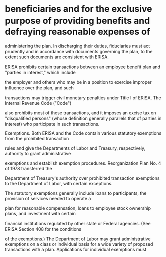 # beneﬁciaries and for the exclusive purpose of providing beneﬁts and defraying reasonable expenses of

administering the plan. In discharging their duties, ﬁduciaries must act prudently and in accordance with documents governing the plan, to the extent such documents are consistent with ERISA.

ERISA prohibits certain transactions between an employee beneﬁt plan and "parties in interest," which include

the employer and others who may be in a position to exercise improper inﬂuence over the plan, and such

transactions may trigger civil monetary penalties under Title I of ERISA. The Internal Revenue Code ("Code")

also prohibits most of these transactions, and it imposes an excise tax on "disqualiﬁed persons" (whose deﬁnition generally parallels that of parties in interest) who participate in such transactions.

Exemptions. Both ERISA and the Code contain various statutory exemptions from the prohibited transaction

rules and give the Departments of Labor and Treasury, respectively, authority to grant administrative

exemptions and establish exemption procedures. Reorganization Plan No. 4 of 1978 transferred the

Department of Treasury's authority over prohibited transaction exemptions to the Department of Labor, with certain exceptions.

The statutory exemptions generally include loans to participants, the provision of services needed to operate a

plan for reasonable compensation, loans to employee stock ownership plans, and investment with certain

ﬁnancial institutions regulated by other state or Federal agencies. (See ERISA Section 408 for the conditions

of the exemptions.) The Department of Labor may grant administrative exemptions on a class or individual basis for a wide variety of proposed transactions with a plan. Applications for individual exemptions must